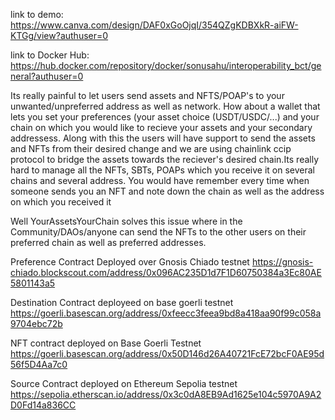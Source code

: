 link to demo: https://www.canva.com/design/DAF0xGoOjqI/354QZgKDBXkR-aiFW-KTGg/view?authuser=0

link to Docker Hub: https://hub.docker.com/repository/docker/sonusahu/interoperability_bct/general?authuser=0

Its really painful to let users send assets and NFTS/POAP's to your unwanted/unpreferred address as well as network. How about a wallet that lets you set your preferences (your asset choice (USDT/USDC/...) and your chain on which you would like to recieve your assets and your secondary addressess. Along with this the users will have support to send the assets and NFTs from their desired change and we are using chainlink ccip protocol to bridge the assets towards the reciever's desired chain.Its really hard to manage all the NFTs, SBTs, POAPs which you receive it on several chains and several address. You would have remember every time when someone sends you an NFT and note down the chain as well as the address on which you received it

Well YourAssetsYourChain solves this issue where in the Community/DAOs/anyone can send the NFTs to the other users on their preferred chain as well as preferred addresses. 

Preference Contract Deployed over Gnosis Chiado testnet https://gnosis-chiado.blockscout.com/address/0x096AC235D1d7F1D60750384a3Ec80AE5801143a5

Destination Contract deployeed on base goerli testnet https://goerli.basescan.org/address/0xfeecc3feea9bd8a418aa90f99c058a9704ebc72b

NFT contract deployed on Base Goerli Testnet https://goerli.basescan.org/address/0x50D146d26A40721FcE72bcF0AE95d56f5D4Aa7c0

Source Contract deployed on Ethereum Sepolia testnet https://sepolia.etherscan.io/address/0x3c0dA8EB9Ad1625e104c5970A9A2D0Fd14a836CC

